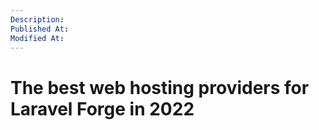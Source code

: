 ```yaml
---
Description:
Published At:
Modified At:
---
```


# The best web hosting providers for Laravel Forge in 2022

